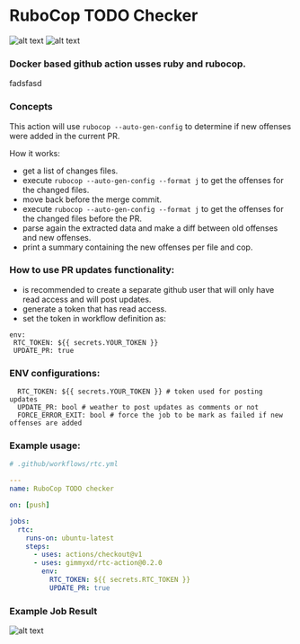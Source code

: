 # RuboCop TODO Checker
![alt text](https://img.shields.io/badge/RUBY-~>2.3-red)
![alt text](https://img.shields.io/badge/VERSION-0.1.1-brightgreen)
### Docker based github action usses ruby and rubocop.
fadsfasd
### Concepts
This action will use `rubocop --auto-gen-config` to determine if new offenses were added in the current PR.

How it works:
 - get a list of changes files.
 - execute `rubocop --auto-gen-config --format j` to get the offenses for the changed files.
 - move back before the merge commit.
 - execute `rubocop --auto-gen-config --format j` to get the offenses for the changed files before the PR.
 - parse again the extracted data and make a  diff between old offenses and new offenses.
 - print a summary containing the new offenses per file and cop.

### How to use PR updates functionality:
 - is recommended to create a separate github user that will only have read access and will post updates.
 - generate a token that has read access.
 - set the token in workflow definition as:

 ```
 env:
  RTC_TOKEN: ${{ secrets.YOUR_TOKEN }}
  UPDATE_PR: true
 ```

### ENV configurations:
```
  RTC_TOKEN: ${{ secrets.YOUR_TOKEN }} # token used for posting updates
  UPDATE_PR: bool # weather to post updates as comments or not
  FORCE_ERROR_EXIT: bool # force the job to be mark as failed if new offenses are added
```

### Example usage:
```yaml
# .github/workflows/rtc.yml

---
name: RuboCop TODO checker

on: [push]

jobs:
  rtc:
    runs-on: ubuntu-latest
    steps:
      - uses: actions/checkout@v1
      - uses: gimmyxd/rtc-action@0.2.0
        env:
          RTC_TOKEN: ${{ secrets.RTC_TOKEN }}
          UPDATE_PR: true
```

### Example Job Result
![alt text](https://i.postimg.cc/Vk3f0BNH/Screenshot-2020-02-28-at-00-51-56.png)
